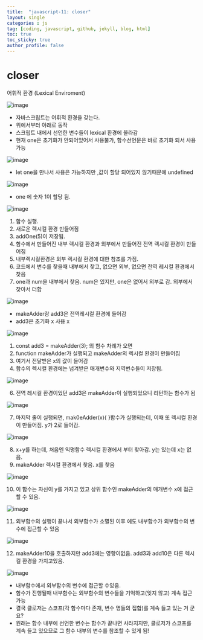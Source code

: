 ```yaml
---
title:  "javascript-11: closer"
layout: single
categories : js
tag: [coding, javascript, github, jekyll, blog, html]
toc: true
toc_sticky: true
author_profile: false
---
```


# closer

어휘적 환경 (Lexical Enviroment)

![image](https://user-images.githubusercontent.com/111720411/197439688-4b9acf5b-d9c1-422c-90cd-cfb0893e2eb6.png)

- 자바스크립트는 어휘적 환경을 갖는다.
- 위에서부터 아래로 동작
- 스크립트 내에서 선언한 변수들이 lexical 환경에 올라감
- 현재 one은 초기화가 안되어있어서 사용불가, 함수선언문은 바로 초기화 되서 사용가능

![image](https://user-images.githubusercontent.com/111720411/197439707-f202d50f-3472-445d-a997-9945e36740aa.png)

- let one을 만나서 사용은 가능하지만 ,값이 할당 되어있지 않기때문에 undefined

![image](https://user-images.githubusercontent.com/111720411/197439847-d416c854-866e-4caf-ada1-d4c9748021cc.png)

- one 에 숫자 1이 할당 됨.

![image](https://user-images.githubusercontent.com/111720411/197439869-f4624462-5b5c-4d71-a8a1-b6dd2592cb9d.png)

1. 함수 실행.
2. 새로운 렉시컬 환경 만들어짐
3. addOne(5)이 저장됨.
4. 함수에서 만들어진 내부 렉시컬 환경과 외부에서 만들어진 전역 렉시컬 환경이 만들어짐
5. 내부렉시컬환경은 외부 렉시컬 환경에 대한 참조를 가짐.
6. 코드에서 변수를 찾을때 내부에서 찾고, 없으면 외부, 없으면 전역 레시컬 환경에서 찾음
7. one과 num을 내부에서 찾음. num은 있지만, one은 없어서 외부로 감. 외부에서 찾아서 더함

![image](https://user-images.githubusercontent.com/111720411/197439986-49665c25-e2bd-48c3-a80f-7839568affed.png)

- makeAdder랑 add3은 전역레시컬 환경에 들어감
- add3은 초기화 x 사용 x

![image](https://user-images.githubusercontent.com/111720411/197440042-159b781d-f6ec-43ec-9fe6-770d0bdc9eea.png)

1. const add3 = makeAdder(3); 의 함수 차례가 오면
2. function makeAdder가 실행되고 makeAdder의 렉시컬 환경이 만들어짐
3. 여기서 전달받은 x의 값이 들어감 
4. 함수의 렉시컬 환경에는 넘겨받은 매개변수와 지역변수들이 저장됨.

![image](https://user-images.githubusercontent.com/111720411/197440140-a36bf832-e175-4550-b06c-59164ab2d6c8.png)

6. 전역 레시컬 환경이었던 add3은 makeAdder이 실행되었으니 리턴하는 함수가 됨

![image](https://user-images.githubusercontent.com/111720411/197440162-e512f1ad-4415-4c48-b398-e4f931f60b98.png)

7. 마지막 줄이 실행되면, mak0eAdder(x){ }함수가 실행되는데, 이때 또 렉시컬 환경이 만들어짐.
y가 2로 들어감.

![image](https://user-images.githubusercontent.com/111720411/197440225-e18a2fec-1e7a-4316-8e0a-f322b0cef889.png)

8. x+y를 하는데, 처음엔 익명함수 렉시컬 환경에서 부터 찾아감. y는 있는데 x는 없음.
9. makeAdder 렉시컬 환경에서 찾음. x를 찾음

![image](https://user-images.githubusercontent.com/111720411/197440260-003948f8-3c20-41ec-bff7-eaf885772a9c.png)

10. 이 함수는 자신이 y를 가지고 있고 상위 함수인 makeAdder의 매개변수 x에 접근할 수 있음.

![image](https://user-images.githubusercontent.com/111720411/197440291-2be6d699-36fe-42b2-a950-2aa2fbf0f7a2.png)

11. 외부함수의 실행이 끝나서 외부함수가 소멸된 이후 에도 내부함수가 외부함수의 변수에 접근할 수 있음

![image](https://user-images.githubusercontent.com/111720411/197440320-28dda1e5-f0de-4d4b-8d0c-4d4eb9e2b700.png)

12. makeAdder10을 호출하지만 add3에는 영향이없음. add3과 add10은 다른 렉시컬 환경을 가지고있음.

![image](https://user-images.githubusercontent.com/111720411/197440330-6e70b9d8-7a4f-4463-9f2a-15507ca10f6d.png)

- 내부함수에서 외부함수의 변수에 접근할 수있음.
- 함수가 진행될때 내부함수는 외부함수의 변수들을 기억하고(잊지 않고) 계속 접근 가능
- 결국 클로저는 스코프(각 함수마다 존재, 변수 명들의 집합)를 계속 들고 있는 거 군요? 
- 원래는 함수 내부에 선언한 변수는 함수가 끝나면 사라지지만, 클로저가 스코프를 계속 들고 있으므로 
  그 함수 내부의 변수를 참조할 수 있게 됨!
